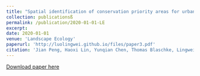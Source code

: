 ```yaml
---
title: "Spatial identification of conservation priority areas for urban ecological land: An approach based on water ecosystem services"
collection: publicationsß
permalink: /publication/2020-01-01-LE
excerpt:
date: 2020-01-01
venue: 'Landscape Ecology'
paperurl: 'http://luolingwei.github.io/files/paper3.pdf'
citation: 'Jian Peng, Haoxi Lin, Yunqian Chen, Thomas Blaschke, Lingwei Luo, Zihan Xu, Yi’na Hu, Mingyue Zhao & Jiansheng Wu. (2020). "Spatiotemporal evolution of urban agglomerations in China during 2000–2012: a nighttime light approach" <i>Landscape Ecology</i>. Doi: https://doi.org/10.1007/s10980-019-00956-y'
---
```


[Download paper here](http://luolingwei.github.io/files/paper3.pdf)